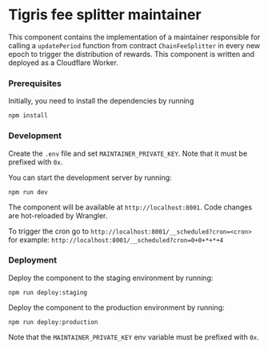 # Tigris fee splitter maintainer

This component contains the implementation of a maintainer responsible for calling a `updatePeriod` function from contract `ChainFeeSplitter` in every new epoch to trigger the distribution of rewards. This component is written and deployed as a Cloudflare Worker.

### Prerequisites

Initially, you need to install the dependencies by running

```shell
npm install
```

### Development

Create the `.env` file and set `MAINTAINER_PRIVATE_KEY`. Note that it must be prefixed with `0x`.

You can start the development server by running:

```shell
npm run dev
```

The component will be available at `http://localhost:8001`. Code changes
are hot-reloaded by Wrangler.

To trigger the cron go to `http://localhost:8001/__scheduled?cron=<cron>` for example: `http://localhost:8001/__scheduled?cron=0+0+*+*+4`

### Deployment

Deploy the component to the staging environment by running:

```shell
npm run deploy:staging
```

Deploy the component to the production environment by running:

```shell
npm run deploy:production
```

Note that the `MAINTAINER_PRIVATE_KEY` env variable must be prefixed with `0x`.
